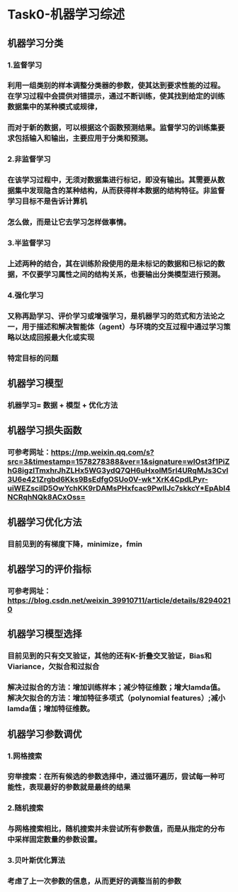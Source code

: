 # Task0-机器学习综述
## 机器学习分类
### 1.监督学习
###   利用一组类别的样本调整分类器的参数，使其达到要求性能的过程。在学习过程中会提供对错提示，通过不断训练，使其找到给定的训练数据集中的某种模式或规律，
###   而对于新的数据，可以根据这个函数预测结果。监督学习的训练集要求包括输入和输出，主要应用于分类和预测。
### 2.非监督学习
###   在该学习过程中，无须对数据集进行标记，即没有输出。其需要从数据集中发现隐含的某种结构，从而获得样本数据的结构特征。非监督学习目标不是告诉计算机
###   怎么做，而是让它去学习怎样做事情。
### 3.半监督学习
###   上述两种的结合，其在训练阶段使用的是未标记的数据和已标记的数据，不仅要学习属性之间的结构关系，也要输出分类模型进行预测。
### 4.强化学习
###   又称再励学习、评价学习或增强学习，是机器学习的范式和方法论之一，用于描述和解决智能体（agent）与环境的交互过程中通过学习策略以达成回报最大化或实现
###   特定目标的问题
##  机器学习模型
### 机器学习= 数据 + 模型 + 优化方法
##  机器学习损失函数
### 可参考网址：https://mp.weixin.qq.com/s?src=3&timestamp=1578278388&ver=1&signature=wIOst3f1PiZhG8igzlTmxhrJhZLHx5WG3ydQ7QH6uHxolM5rI4URqMJs3Cvl3U6e421Zrgbd6Kks9BsEdfgOSUo0V-wk*XrK4CpdLPyr-uiWEZsciID5OwYchKK9rDAMsPHxfcac9PwIIJc7skkcY*EpAbI4NCRqhNQk8ACxOss=
##  机器学习优化方法
### 目前见到的有梯度下降，minimize，fmin
##  机器学习的评价指标
### 可参考网址：https://blog.csdn.net/weixin_39910711/article/details/82940210
##  机器学习模型选择
### 目前见到的只有交叉验证，其他的还有K-折叠交叉验证，Bias和Viariance，欠拟合和过拟合
### 解决过拟合的方法：增加训练样本；减少特征维数；增大lamda值。解决欠拟合的方法：增加特征多项式（polynomial features）;减小lamda值；增加特征维数。
## 机器学习参数调优
### 1.网格搜索
###   穷举搜索：在所有候选的参数选择中，通过循环遍历，尝试每一种可能性，表现最好的参数就是最终的结果
### 2.随机搜索
###   与网格搜索相比，随机搜索并未尝试所有参数值，而是从指定的分布中采样固定数量的参数设置。
### 3.贝叶斯优化算法
###   考虑了上一次参数的信息，从而更好的调整当前的参数
